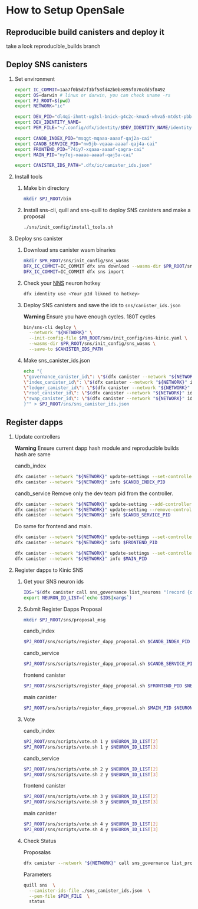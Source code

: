 
# How to Setup OpenSale

## Reproducible build canisters and deploy it

take a look reproducible_builds branch

## Deploy SNS canisters
1. Set environment

    ```bash
    export IC_COMMIT=1aa7f0b5d7f3bf58fd42b0be895f070cdd5f8492
    export OS=darwin # linux or darwin, you can check uname -rs
    export PJ_ROOT=$(pwd)
    export NETWORK="ic"

    export DEV_PID="dl4qi-ihmtt-ug3sl-bnick-g4c2c-kmux5-whva5-mtdst-pbbmh-vkcpf-bae"
    export DEV_IDENTITY_NAME=
    export PEM_FILE="~/.config/dfx/identity/$DEV_IDENTITY_NAME/identity.pem"

    export CANDB_INDEX_PID="msqgt-mqaaa-aaaaf-qaj2a-cai"
    export CANDB_SERVICE_PID="nw5jb-vqaaa-aaaaf-qaj4a-cai"
    export FRONTEND_PID="74iy7-xqaaa-aaaaf-qagra-cai"
    export MAIN_PID="ny7ej-oaaaa-aaaaf-qaj5a-cai"

    export CANISTER_IDS_PATH=".dfx/ic/canister_ids.json"
    ```

1. Install tools
    1. Make bin directory
        ```bash
        mkdir $PJ_ROOT/bin
        ```
    1. Install sns-cli, quill and sns-quill to deploy SNS canisters and make a proposal
        ```bash
        ./sns/init_config/install_tools.sh
        ```

1. Deploy sns canister
    
    1. Download sns canister wasm binaries

        ```bash
        mkdir $PR_ROOT/sns/init_config/sns_wasms
        DFX_IC_COMMIT=IC_COMMIT dfx sns download --wasms-dir $PR_ROOT/sns/init_config/sns_wasms
        DFX_IC_COMMIT=IC_COMMIT dfx sns import
        ```


    1. Check your [NNS](https://nns.ic0.app/) neuron hotkey 
        ```bash
        dfx identity use <Your pId likned to hotkey>
        ```

    1. Deploy SNS canisters and save the ids to `sns/canister_ids.json`
        
        **Warning**
        Ensure you have enough cycles. 180T cycles

        ```bash
        bin/sns-cli deploy \
          --network "${NETWORK}" \
          --init-config-file $PR_ROOT/sns/init_config/sns-kinic.yaml \
          --wasms-dir $PR_ROOT/sns/init_config/sns_wasms \
          --save-to $CANISTER_IDS_PATH
        ```
    
    1. Make sns_canister_ids.json
        ```bash
        echo "{
        \"governance_canister_id\": \"$(dfx canister --network "${NETWORK}" id sns_governance)\",
        \"index_canister_id\": \"$(dfx canister --network "${NETWORK}" id sns_index)\",
        \"ledger_canister_id\": \"$(dfx canister --network "${NETWORK}" id sns_ledger)\",
        \"root_canister_id\": \"$(dfx canister --network "${NETWORK}" id sns_root)\",
        \"swap_canister_id\": \"$(dfx canister --network "${NETWORK}" id sns_swap)\"
        }"" > $PJ_ROOT/sns/sns_canister_ids.json
        ```


## Register dapps

1. Update controllers

    **Warning**
    Ensure current dapp hash module and reproducible builds hash are same

    candb_index
    ```bash
    dfx canister --network "${NETWORK}" update-settings --set-controller $(dfx canister --network "${NETWORK}" id sns_root) $CANDB_INDEX_PID
    dfx canister --network "${NETWORK}" info $CANDB_INDEX_PID
    ```

    candb_service
    Remove only the dev team pid from the controller.
    ```bash
    dfx canister --network "${NETWORK}" update-setting --add-controller $(dfx canister --network "${NETWORK}" id sns_root) $CANDB_SERVICE_PID
    dfx canister --network "${NETWORK}" update-setting --remove-controller $DEV_PID $CANDB_SERVICE_PID
    dfx canister --network "${NETWORK}" info $CANDB_SERVICE_PID
    ```

    Do same for frontend and main.

    ```bash
    dfx canister --network "${NETWORK}" update-settings --set-controller $(dfx canister --network "${NETWORK}" id sns_root) $FRONTEND_PID
    dfx canister --network "${NETWORK}" info $FRONTEND_PID
    ```

    ```bash
    dfx canister --network "${NETWORK}" update-settings --set-controller $(dfx canister --network "${NETWORK}" id sns_root) $MAIN_PID
    dfx canister --network "${NETWORK}" info $MAIN_PID
    ```

1. Register dapps to Kinic SNS

    1. Get your SNS neuron ids

        ```bash
        IDS="$(dfx canister call sns_governance list_neurons "(record {of_principal = opt principal\"$DEV_PID\"; limit = 0})" | grep "^          id = blob" | sed "s/^ *id = \(.*\);$/'(\1)'/" | xargs -L1 bin/didc encode | sed 's/^.\{20\}//')" && \
        export NEURON_ID_LIST=(`echo $IDS|xargs`)
        ```
    1. Submit Register Dapps Proposal
        

        ```bash
        mkdir $PJ_ROOT/sns/proposal_msg
        ```

        candb_index
        ```bash
        $PJ_ROOT/sns/scripts/register_dapp_proposal.sh $CANDB_INDEX_PID $NEURON_ID_LIST[1]
        ```

        candb_service
        ```bash
        $PJ_ROOT/sns/scripts/register_dapp_proposal.sh $CANDB_SERVICE_PID $NEURON_ID_LIST[1]
        ```

        frontend canister
        ```bash
        $PJ_ROOT/sns/scripts/register_dapp_proposal.sh $FRONTEND_PID $NEURON_ID_LIST[1]
        ```

        main canister
        ```bash
        $PJ_ROOT/sns/scripts/register_dapp_proposal.sh $MAIN_PID $NEURON_ID_LIST[1]
        ```

    1. Vote

        candb_index
        ```bash
        $PJ_ROOT/sns/scripts/vote.sh 1 y $NEURON_ID_LIST[2]
        $PJ_ROOT/sns/scripts/vote.sh 1 y $NEURON_ID_LIST[3]
        ```

        candb_service
        ```bash
        $PJ_ROOT/sns/scripts/vote.sh 2 y $NEURON_ID_LIST[2]
        $PJ_ROOT/sns/scripts/vote.sh 2 y $NEURON_ID_LIST[3]
        ```

        frontend canister
        ```bash
        $PJ_ROOT/sns/scripts/vote.sh 3 y $NEURON_ID_LIST[2]
        $PJ_ROOT/sns/scripts/vote.sh 3 y $NEURON_ID_LIST[3]
        ```

        main canister
        ```bash
        $PJ_ROOT/sns/scripts/vote.sh 4 y $NEURON_ID_LIST[2]
        $PJ_ROOT/sns/scripts/vote.sh 4 y $NEURON_ID_LIST[3]
        ```
    
    1. Check Status

        Proposalas
        ```bash
        dfx canister --network "${NETWORK}" call sns_governance list_proposals '(record {include_reward_status = vec {}; limit = 0; exclude_type = vec {}; include_status = vec {};})'
        ```

        Parameters
        ```bash
        quill sns  \
          --canister-ids-file ./sns_canister_ids.json  \
          --pem-file $PEM_FILE  \
          status
        ```